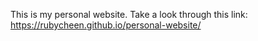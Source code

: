 This is my personal website.
Take a look through this link: https://rubycheen.github.io/personal-website/
